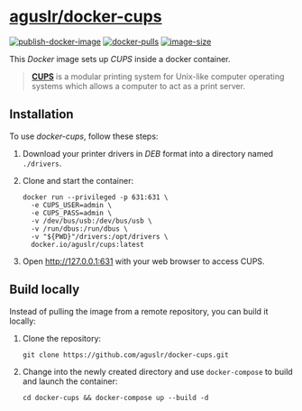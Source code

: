 [aguslr/docker-cups][1]
=======================

[![publish-docker-image](https://github.com/aguslr/docker-cups/actions/workflows/docker-publish.yml/badge.svg)](https://github.com/aguslr/docker-cups/actions/workflows/docker-publish.yml) [![docker-pulls](https://img.shields.io/docker/pulls/aguslr/cups)](https://hub.docker.com/r/aguslr/cups) [![image-size](https://img.shields.io/docker/image-size/aguslr/cups/latest)](https://hub.docker.com/r/aguslr/cups)


This *Docker* image sets up *CUPS* inside a docker container.

> **[CUPS][2]** is a modular printing system for Unix-like computer operating
> systems which allows a computer to act as a print server.


Installation
------------

To use *docker-cups*, follow these steps:

1. Download your printer drivers in *DEB* format into a directory named
   `./drivers`.

2. Clone and start the container:

       docker run --privileged -p 631:631 \
         -e CUPS_USER=admin \
         -e CUPS_PASS=admin \
         -v /dev/bus/usb:/dev/bus/usb \
         -v /run/dbus:/run/dbus \
         -v "${PWD}"/drivers:/opt/drivers \
         docker.io/aguslr/cups:latest

3. Open <http://127.0.0.1:631> with your web browser to access CUPS.


Build locally
-------------

Instead of pulling the image from a remote repository, you can build it locally:

1. Clone the repository:

       git clone https://github.com/aguslr/docker-cups.git

2. Change into the newly created directory and use `docker-compose` to build and
   launch the container:

       cd docker-cups && docker-compose up --build -d


[1]: https://github.com/aguslr/docker-cups
[2]: https://www.cups.org/
